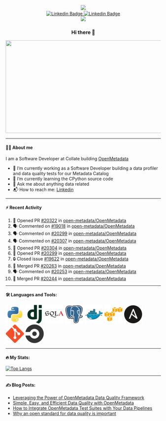 <div id="header" align="center">
  <img src="https://media.giphy.com/media/5eLDrEaRGHegx2FeF2/giphy.gif" width="100"/>
</div>
<div id="badges" align="center">
  <a href="https://www.linkedin.com/in/teddycrepineau/">
    <img src="https://shields.io/badge/Linkedin-blue?logo=linkedin&logoColor=white&style=for-the-badge" alt="Linkedin Badge"/>
  </a>
  <a href="https://medium.com/@teddycrpineau">
    <img src="https://shields.io/badge/Medium-black?logo=medium&logoColor=white&style=for-the-badge" alt="Linkedin Badge"/>
  </a>
</div>
<div align="center">
  <img src="https://komarev.com/ghpvc/?username=TeddyCr&color=blue&style=flat-square" />
</div>

<h3 align="center">
Hi there 👋
</h3>
<div align="center">
  <img src="https://media.giphy.com/media/L8K62iTDkzGX6/giphy.gif" width="600" height="300"/>
</div>

---

#### :technologist: About me
I am a Software Developer at Collate building <a href="https://open-metadata.org"/>OpenMetadata</a>
- 🔭 I’m currently working as a Software Developer building a data profiler and data quality tests for our Metadata Catalog
- 🐍 I’m currently learning the CPython source code
- 💬 Ask me about anything data related
- 📬 How to reach me: [Linkedin](https://shields.io/badge/Linkedin-blue?logo=linkedin&logoColor=white&style=for-the-badge)

---

#### ⚡️ Recent Activity
<!--START_SECTION:activity-->
1. 💪 Opened PR [#20322](https://github.com/open-metadata/OpenMetadata/pull/20322) in [open-metadata/OpenMetadata](https://github.com/open-metadata/OpenMetadata)
2. 🗣 Commented on [#19018](https://github.com/open-metadata/OpenMetadata/issues/19018#issuecomment-2732516723) in [open-metadata/OpenMetadata](https://github.com/open-metadata/OpenMetadata)
3. 🗣 Commented on [#20299](https://github.com/open-metadata/OpenMetadata/pull/20299#issuecomment-2732165249) in [open-metadata/OpenMetadata](https://github.com/open-metadata/OpenMetadata)
4. 🗣 Commented on [#20307](https://github.com/open-metadata/OpenMetadata/pull/20307#issuecomment-2731910926) in [open-metadata/OpenMetadata](https://github.com/open-metadata/OpenMetadata)
5. 💪 Opened PR [#20304](https://github.com/open-metadata/OpenMetadata/pull/20304) in [open-metadata/OpenMetadata](https://github.com/open-metadata/OpenMetadata)
6. 💪 Opened PR [#20299](https://github.com/open-metadata/OpenMetadata/pull/20299) in [open-metadata/OpenMetadata](https://github.com/open-metadata/OpenMetadata)
7. 🔒 Closed issue [#19622](https://github.com/open-metadata/OpenMetadata/issues/19622) in [open-metadata/OpenMetadata](https://github.com/open-metadata/OpenMetadata)
8. 🎉 Merged PR [#20263](https://github.com/open-metadata/OpenMetadata/pull/20263) in [open-metadata/OpenMetadata](https://github.com/open-metadata/OpenMetadata)
9. 🗣 Commented on [#20253](https://github.com/open-metadata/OpenMetadata/issues/20253#issuecomment-2725570717) in [open-metadata/OpenMetadata](https://github.com/open-metadata/OpenMetadata)
10. 🎉 Merged PR [#20244](https://github.com/open-metadata/OpenMetadata/pull/20244) in [open-metadata/OpenMetadata](https://github.com/open-metadata/OpenMetadata)
<!--END_SECTION:activity-->

---

#### :hammer_and_wrench: Languages and Tools:
<div>
   <img src="https://github.com/devicons/devicon/blob/master/icons/python/python-original.svg" width="60" height="60"/>
   <img src="https://github.com/devicons/devicon/blob/master/icons/django/django-plain.svg" width="60" height="60"/>
   <img src="https://github.com/devicons/devicon/blob/master/icons/sqlalchemy/sqlalchemy-original.svg" width="60" height="60"/>
   <img src="https://github.com/devicons/devicon/blob/master/icons/postgresql/postgresql-original.svg" width="60" height="60"/>
   <img src="https://github.com/devicons/devicon/blob/master/icons/docker/docker-original.svg" width="60" height="60"/>
   <img src="https://github.com/devicons/devicon/blob/master/icons/amazonwebservices/amazonwebservices-original.svg" width="60" height="60"/>
   <img src="https://github.com/devicons/devicon/blob/master/icons/ansible/ansible-original.svg" width="60" height="60"/>
   <img src="https://github.com/devicons/devicon/blob/master/icons/git/git-original.svg" width="60" height="60"/>
   <img src="https://github.com/devicons/devicon/blob/master/icons/circleci/circleci-plain.svg" width="60" height="60"/>
</div>

---

#### 🔥 My Stats:
[![Top Langs](https://github-readme-stats.vercel.app/api/top-langs/?username=TeddyCr&layout=compact&hide=javascript,html,css)](https://github.com/anuraghazra/github-readme-stats)

---

#### ✍️ Blog Posts:
<!-- BLOG-POST-LIST:START -->
- [Leveraging the Power of OpenMetadata Data Quality Framework](https://blog.open-metadata.org/leveraging-the-power-of-openmetadata-data-quality-framework-385ba2d8eaf?source=rss-16e0670af08f------2)
- [Simple, Easy, and Efficient Data Quality with OpenMetadata](https://blog.open-metadata.org/simple-easy-and-efficient-data-quality-with-openmetadata-1c4e7d329364?source=rss-16e0670af08f------2)
- [How to Integrate OpenMetadata Test Suites with Your Data Pipelines](https://blog.open-metadata.org/how-to-integrate-openmetadata-test-suites-with-your-data-pipelines-d83fb55fa494?source=rss-16e0670af08f------2)
- [Why an open standard for data quality is important](https://blog.open-metadata.org/why-are-we-building-a-data-quality-standard-1753fae87259?source=rss-16e0670af08f------2)
<!-- BLOG-POST-LIST:END -->
